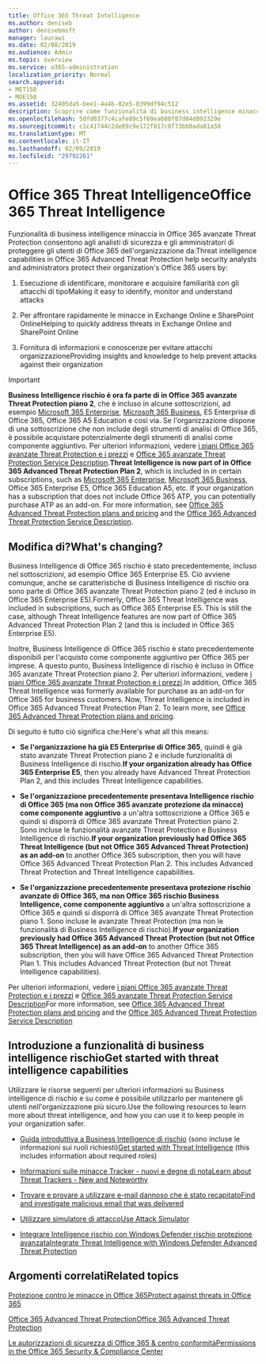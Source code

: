 ```yaml
---
title: Office 365 Threat Intelligence
ms.author: deniseb
author: denisebmsft
manager: laurawi
ms.date: 02/08/2019
ms.audience: Admin
ms.topic: overview
ms.service: o365-administration
localization_priority: Normal
search.appverid:
- MET150
- MOE150
ms.assetid: 32405da5-bee1-4a4b-82e5-8399df94c512
description: Scoprire come funzionalità di business intelligence minaccia in avanzate Threat Protection consentono le minacce contro l'organizzazione di ricerca, rispondere a malware, phishing e altri attacchi che Office 365 ha rilevato per conto dell'utente e ricerca per gli indicatori di rischio.
ms.openlocfilehash: 5dfd0377c4cafe89c5f69ea080f07d04d892329e
ms.sourcegitcommit: c1c41744c2de89c9e172f817c8f73bb0ada81a58
ms.translationtype: MT
ms.contentlocale: it-IT
ms.lasthandoff: 02/09/2019
ms.locfileid: "29792261"
---
```

# <a name="office-365-threat-intelligence"></a><span data-ttu-id="ff4dc-103">Office 365 Threat Intelligence</span><span class="sxs-lookup"><span data-stu-id="ff4dc-103">Office 365 Threat Intelligence</span></span>

<span data-ttu-id="ff4dc-104">Funzionalità di business intelligence minaccia in Office 365 avanzate Threat Protection consentono agli analisti di sicurezza e gli amministratori di proteggere gli utenti di Office 365 dell'organizzazione da:</span><span class="sxs-lookup"><span data-stu-id="ff4dc-104">Threat intelligence capabilities in Office 365 Advanced Threat Protection help security analysts and administrators protect their organization's Office 365 users by:</span></span>
  
1. <span data-ttu-id="ff4dc-105">Esecuzione di identificare, monitorare e acquisire familiarità con gli attacchi di tipo</span><span class="sxs-lookup"><span data-stu-id="ff4dc-105">Making it easy to identify, monitor and understand attacks</span></span>
    
2. <span data-ttu-id="ff4dc-106">Per affrontare rapidamente le minacce in Exchange Online e SharePoint Online</span><span class="sxs-lookup"><span data-stu-id="ff4dc-106">Helping to quickly address threats in Exchange Online and SharePoint Online</span></span>
    
3. <span data-ttu-id="ff4dc-107">Fornitura di informazioni e conoscenze per evitare attacchi organizzazione</span><span class="sxs-lookup"><span data-stu-id="ff4dc-107">Providing insights and knowledge to help prevent attacks against their organization</span></span>
    
> [!IMPORTANT]
> <span data-ttu-id="ff4dc-p101">**Business Intelligence rischio è ora fa parte di in Office 365 avanzate Threat Protection piano 2**, che è incluso in alcune sottoscrizioni, ad esempio [Microsoft 365 Enterprise](https://www.microsoft.com/microsoft-365/enterprise/home), [Microsoft 365 Business](https://www.microsoft.com/microsoft-365/business), E5 Enterprise di Office 365, Office 365 A5 Education e così via. Se l'organizzazione dispone di una sottoscrizione che non include degli strumenti di analisi di Office 365, è possibile acquistare potenzialmente degli strumenti di analisi come componente aggiuntivo. Per ulteriori informazioni, vedere [i piani Office 365 avanzate Threat Protection e i prezzi](https://products.office.com/exchange/advance-threat-protection) e [Office 365 avanzate Threat Protection Service Description](https://docs.microsoft.com/en-us/office365/servicedescriptions/office-365-advanced-threat-protection-service-description#whats-new-in-office-365-advanced-threat-protection-atp).</span><span class="sxs-lookup"><span data-stu-id="ff4dc-p101">**Threat Intelligence is now part of in Office 365 Advanced Threat Protection Plan 2**, which is included in in certain subscriptions, such as [Microsoft 365 Enterprise](https://www.microsoft.com/microsoft-365/enterprise/home), [Microsoft 365 Business](https://www.microsoft.com/microsoft-365/business), Office 365 Enterprise E5, Office 365 Education A5, etc. If your organization has a subscription that does not include Office 365 ATP, you can potentially purchase ATP as an add-on. For more information, see [Office 365 Advanced Threat Protection plans and pricing](https://products.office.com/exchange/advance-threat-protection) and the [Office 365 Advanced Threat Protection Service Description](https://docs.microsoft.com/en-us/office365/servicedescriptions/office-365-advanced-threat-protection-service-description#whats-new-in-office-365-advanced-threat-protection-atp).</span></span> 
  
## <a name="whats-changing"></a><span data-ttu-id="ff4dc-110">Modifica di?</span><span class="sxs-lookup"><span data-stu-id="ff4dc-110">What's changing?</span></span>

<span data-ttu-id="ff4dc-p102">Business Intelligence di Office 365 rischio è stato precedentemente, incluso nel sottoscrizioni, ad esempio Office 365 Enterprise E5. Ciò avviene comunque, anche se caratteristiche di Business Intelligence di rischio ora sono parte di Office 365 avanzate Threat Protection piano 2 (ed è incluso in Office 365 Enterprise E5).</span><span class="sxs-lookup"><span data-stu-id="ff4dc-p102">Formerly, Office 365 Threat Intelligence was included in subscriptions, such as Office 365 Enterprise E5. This is still the case, although Threat Intelligence features are now part of Office 365 Advanced Threat Protection Plan 2 (and this is included in Office 365 Enterprise E5).</span></span> 

<span data-ttu-id="ff4dc-p103">Inoltre, Business Intelligence di Office 365 rischio è stato precedentemente disponibili per l'acquisto come componente aggiuntivo per Office 365 per imprese. A questo punto, Business Intelligence di rischio è incluso in Office 365 avanzate Threat Protection piano 2. Per ulteriori informazioni, vedere [i piani Office 365 avanzate Threat Protection e i prezzi](https://products.office.com/exchange/advance-threat-protection).</span><span class="sxs-lookup"><span data-stu-id="ff4dc-p103">In addition, Office 365 Threat Intelligence was formerly available for purchase as an add-on for Office 365 for business customers. Now, Threat Intelligence is included in Office 365 Advanced Threat Protection Plan 2. To learn more, see [Office 365 Advanced Threat Protection plans and pricing](https://products.office.com/exchange/advance-threat-protection).</span></span>

<span data-ttu-id="ff4dc-116">Di seguito è tutto ciò significa che:</span><span class="sxs-lookup"><span data-stu-id="ff4dc-116">Here's what all this means:</span></span>

- <span data-ttu-id="ff4dc-117">**Se l'organizzazione ha già E5 Enterprise di Office 365**, quindi è già stato avanzate Threat Protection piano 2 e include funzionalità di Business Intelligence di rischio.</span><span class="sxs-lookup"><span data-stu-id="ff4dc-117">**If your organization already has Office 365 Enterprise E5**, then you already have Advanced Threat Protection Plan 2, and this includes Threat Intelligence capabilities.</span></span>

- <span data-ttu-id="ff4dc-p104">**Se l'organizzazione precedentemente presentava Intelligence rischio di Office 365 (ma non Office 365 avanzate protezione da minacce) come componente aggiuntivo** a un'altra sottoscrizione a Office 365 e quindi si disporrà di Office 365 avanzate Threat Protection piano 2. Sono incluse le funzionalità avanzate Threat Protection e Business Intelligence di rischio.</span><span class="sxs-lookup"><span data-stu-id="ff4dc-p104">**If your organization previously had Office 365 Threat Intelligence (but not Office 365 Advanced Threat Protection) as an add-on** to another Office 365 subscription, then you will have Office 365 Advanced Threat Protection Plan 2. This includes Advanced Threat Protection and Threat Intelligence capabilities.</span></span> 

- <span data-ttu-id="ff4dc-p105">**Se l'organizzazione precedentemente presentava protezione rischio avanzate di Office 365, ma non Office 365 rischio Business Intelligence, come componente aggiuntivo** a un'altra sottoscrizione a Office 365 e quindi si disporrà di Office 365 avanzate Threat Protection piano 1. Sono incluse le avanzate Threat Protection (ma non le funzionalità di Business Intelligence di rischio).</span><span class="sxs-lookup"><span data-stu-id="ff4dc-p105">**If your organization previously had Office 365 Advanced Threat Protection (but not Office 365 Threat Intelligence) as an add-on** to another Office 365 subscription, then you will have Office 365 Advanced Threat Protection Plan 1. This includes Advanced Threat Protection (but not Threat Intelligence capabilities).</span></span>

<span data-ttu-id="ff4dc-122">Per ulteriori informazioni, vedere [i piani Office 365 avanzate Threat Protection e i prezzi](https://products.office.com/exchange/advance-threat-protection) e [Office 365 avanzate Threat Protection Service Description](https://docs.microsoft.com/en-us/office365/servicedescriptions/office-365-advanced-threat-protection-service-description#whats-new-in-office-365-advanced-threat-protection-atp)</span><span class="sxs-lookup"><span data-stu-id="ff4dc-122">For more information, see [Office 365 Advanced Threat Protection plans and pricing](https://products.office.com/exchange/advance-threat-protection) and the [Office 365 Advanced Threat Protection Service Description](https://docs.microsoft.com/en-us/office365/servicedescriptions/office-365-advanced-threat-protection-service-description#whats-new-in-office-365-advanced-threat-protection-atp)</span></span>

## <a name="get-started-with-threat-intelligence-capabilities"></a><span data-ttu-id="ff4dc-123">Introduzione a funzionalità di business intelligence rischio</span><span class="sxs-lookup"><span data-stu-id="ff4dc-123">Get started with threat intelligence capabilities</span></span>

<span data-ttu-id="ff4dc-124">Utilizzare le risorse seguenti per ulteriori informazioni su Business intelligence di rischio e su come è possibile utilizzarlo per mantenere gli utenti nell'organizzazione più sicuro.</span><span class="sxs-lookup"><span data-stu-id="ff4dc-124">Use the following resources to learn more about threat intelligence, and how you can use it to keep people in your organization safer.</span></span>
  
- <span data-ttu-id="ff4dc-125">[Guida introduttiva a Business Intelligence di rischio](get-started-with-ti.md) (sono incluse le informazioni sui ruoli richiesti)</span><span class="sxs-lookup"><span data-stu-id="ff4dc-125">[Get started with Threat Intelligence](get-started-with-ti.md) (this includes information about required roles)</span></span> 
    
- [<span data-ttu-id="ff4dc-126">Informazioni sulle minacce Tracker - nuovi e degne di nota</span><span class="sxs-lookup"><span data-stu-id="ff4dc-126">Learn about Threat Trackers - New and Noteworthy</span></span>](threat-trackers.md)
    
- [<span data-ttu-id="ff4dc-127">Trovare e provare a utilizzare e-mail dannoso che è stato recapitato</span><span class="sxs-lookup"><span data-stu-id="ff4dc-127">Find and investigate malicious email that was delivered</span></span>](investigate-malicious-email-that-was-delivered.md)
    
- [<span data-ttu-id="ff4dc-128">Utilizzare simulatore di attacco</span><span class="sxs-lookup"><span data-stu-id="ff4dc-128">Use Attack Simulator</span></span>](attack-simulator.md)
    
- [<span data-ttu-id="ff4dc-129">Integrare Intelligence rischio con Windows Defender rischio protezione avanzata</span><span class="sxs-lookup"><span data-stu-id="ff4dc-129">Integrate Threat Intelligence with Windows Defender Advanced Threat Protection</span></span>](integrate-office-365-ti-with-wdatp.md)
    
## <a name="related-topics"></a><span data-ttu-id="ff4dc-130">Argomenti correlati</span><span class="sxs-lookup"><span data-stu-id="ff4dc-130">Related topics</span></span>

[<span data-ttu-id="ff4dc-131">Protezione contro le minacce in Office 365</span><span class="sxs-lookup"><span data-stu-id="ff4dc-131">Protect against threats in Office 365</span></span>](protect-against-threats.md)
  
[<span data-ttu-id="ff4dc-132">Office 365 Advanced Threat Protection</span><span class="sxs-lookup"><span data-stu-id="ff4dc-132">Office 365 Advanced Threat Protection</span></span>](office-365-atp.md)
  
[<span data-ttu-id="ff4dc-133">Le autorizzazioni di sicurezza di Office 365 &amp; centro conformità</span><span class="sxs-lookup"><span data-stu-id="ff4dc-133">Permissions in the Office 365 Security &amp; Compliance Center</span></span>](permissions-in-the-security-and-compliance-center.md)
  

